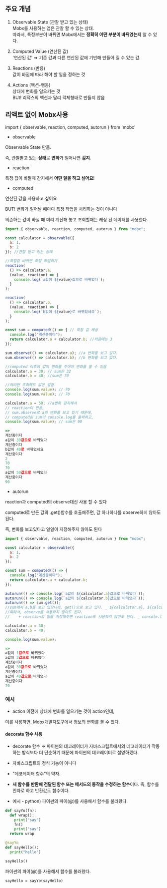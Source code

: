 ## 주요 개념

1. Observable State (관찰 받고 있는 상태)     
Mobx를 사용하는 앱은 관찰 할 수 있는 상태.      
따라서, 특정부분이 바뀌면 Mobx에서는 **정확히 어떤 부분이 바뀌었는지** 알 수 있다.

2. Computed Value (연산된 값)    
'연산된 값' ⇒ 기존 값과 다른 연산된 값에 기반해 만들어 질 수 있는 값.

3. Reactions (반응)   
값이 바뀜에 따라 해야 할 일을 정하는 것   

4. Actions (액션-행동)   
상태에 변화를 일으키는 것   
BUt! 리덕스의 액션과 달리 객체형태로 만들지 않음

## 리액트 없이 Mobx사용

import { observable, reaction, computed, autorun } from 'mobx'

- observable

Observable State 만듦.

즉, 관찰받고 있는 **상태**로 **변화**가 일어나면 **감지.**

- reaction

특정 값이 바뀔때 감지해서 **어떤 일을 하고 싶어요**!

- computed

연산된 값을 사용하고 싶어요

BUT! 변화가 일어날 때마다 특정 작업을 처리하는 것이 아니다

의존하는 값이 바뀔 때 미리 계산해 놓고 조회할때는 캐싱 된 데이터를 사용한다.

```javascript
import { observable, reaction, computed, autorun } from "mobx";

const calculator = observable({
  a: 1,
  b: 2
}); //관찰 받고 있는 상태

//특정값 바뀌면 특정 작업허가
reaction(
  () => calculator.a,
  (value, reaction) => {
    console.log(`a값이 ${value}값으로 바뀌었다`);
  }
);

reaction(
  () => calculator.b,
  (value, reaction) => {
    console.log(`b값이 ${value}로 바뀌었네요`);
  }
);

const sum = computed(() => { // 특정 값 캐싱
  console.log("계산중이다");
  return calculator.a + calculator.b; //처음에는 3
});

sum.observe(() => calculator.a); //a 변화를 보고 있다.
sum.observe(() => calculator.b); //b 변화를 보고 있다.

//computed 이후에 값의 변화를 주어야 변화를 볼 수 있음
calculator.a = 30; // sum은 32
calculator.b = 40; //sum은 70

//여러번 조회해도 값은 일정 
console.log(sum.value); // 70
console.log(sum.value); // 70

calculator.a = 50; //a변화 감지해서 
// reaction이 반응, 
// sum.observe로 a의 변화를 보고 있기 때문에, 
// computed된 sum이 console.log를 출력하고,
console.log(sum.value); // sum은 90

=>
계산중이다 
a값이 30값으로 바뀌었다 
계산중이다 
b값이 40로 바뀌었네요 
계산중이다 
2
70 
70
a값이 50값으로 바뀌었다 
계산중이다 
90
```

- autorun

reaction과 computed의 observe대신 사용 할 수 있다

computed로 만든 값의 .get()함수를 호출해주면, 값 하나하나를 observe하지 않아도 된다.

즉, 변화를 보고있다고 일일이 지정해주지 않아도 된다

```javascript
import { observable, reaction, computed, autorun } from "mobx";

const calculator = observable({
  a: 1,
  b: 2
});

const sum = computed(() => {
  console.log("계산중이다");
  return calculator.a + calculator.b;
});

autorun(() => console.log(`a값이 ${calculator.a}값으로 바뀌었다`));
autorun(() => console.log(`a값이 ${calculator.b}값으로 바뀌었다`));
autorun(() => sum.get()); 
//sum에서 a,b를 보고 있으니까, get()으로 보고 있다. _ ${calculator.a}, ${calculator.b}
//따라서, observe를 사용하지 않아도 된다. 
//    + reaction의 일을 지정해주면 reaction도 사용하지 않아도 된다. _ console.log

calculator.a = 30;
calculator.b = 40;

console.log(sum.value);

=>
a값이 1값으로 바뀌었다 
a값이 2값으로 바뀌었다 
계산중이다 
a값이 30값으로 바뀌었다 
계산중이다 
a값이 40값으로 바뀌었다 
계산중이다 
70
```

### 예시

- action
이전에 상태에 변화를 일으키는 것이 action인데, 

이를 사용하면,  Mobx개발자도구에서 정보의 변화를 볼 수 있다.

#### decorate 함수 사용
- decorate 함수
⇒  파이썬의 데코레이터가 자바스크립트에서의 데코레이터가 작동하는 방식보다 더 단순하기 때문에 파이썬의 데코레이터로 설명하겠다.
- 자바스크립트의 정식 기능이 아니다   
- "데코레이터 함수"의 약자.
- **새 함수를 반환해 전달된 함수 또는 메서드의 동작을 수정하는 함수**이다. 즉, 함수를 인자로 하고 반환값도 함수이다.

- 예시 - python)
파이썬의 파이(@)를 사용해서 함수를 불러왔다.
```python
def sayYo(fn):
  def wrap():
    print("say")
    fn()
    print("say")
  return wrap

@sayYo
def sayHello():
  print("hello")

sayHello()
```
파이썬의 파이(@)를 사용해서 함수를 불러왔다.
```
sayHello = sayYo(sayHello)
```
